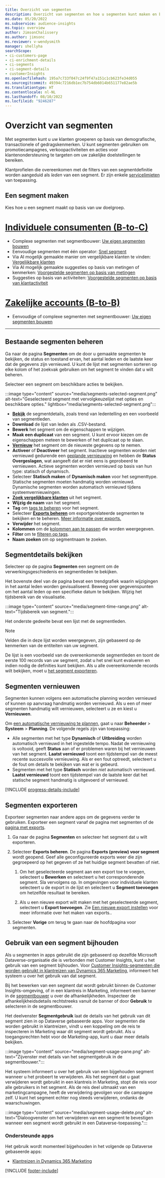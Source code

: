 ```yaml
---
title: Overzicht van segmenten
description: Overzicht van segmenten en hoe u segmenten kunt maken en beheren.
ms.date: 05/20/2022
ms.subservice: audience-insights
ms.topic: overview
author: JimsonChalissery
ms.author: jimsonc
ms.reviewer: v-wendysmith
manager: shellyha
searchScope:
- ci-customers-page
- ci-enrichment-details
- ci-segments
- ci-segment-details
- customerInsights
ms.openlocfilehash: 195a7c733f047c24f9f47a151c1cb623fe34d055
ms.sourcegitcommit: 49394c7216db1ec7b754db6014b651177e82ae5b
ms.translationtype: HT
ms.contentlocale: nl-NL
ms.lasthandoff: 08/10/2022
ms.locfileid: "9246287"
---
```

# <a name="segments-overview"></a>Overzicht van segmenten

Met segmenten kunt u uw klanten groeperen op basis van demografische, transactionele of gedragskenmerken. U kunt segmenten gebruiken om promotiecampagnes, verkoopactiviteiten en acties voor klantenondersteuning te targeten om uw zakelijke doelstellingen te bereiken.

Klantprofielen die overeenkomen met de filters van een segmentdefinitie worden aangeduid als *leden* van een segment. Er zijn enkele [servicelimieten](/dynamics365/customer-insights/service-limits) van toepassing.

## <a name="create-a-segment"></a>Een segment maken

Kies hoe u een segment maakt op basis van uw doelgroep.

# <a name="individual-consumers-b-to-c"></a>[Individuele consumenten (B-to-C)](#tab/b2c)

- Complexe segmenten met segmentbouwer: [Uw eigen segmenten bouwen](segment-builder.md)
- Eenvoudige segmenten met één operator: [Snel segment](segment-quick.md)
- Via AI mogelijk gemaakte manier om vergelijkbare klanten te vinden: [Vergelijkbare klanten](find-similar-customer-segments.md)
- Via AI mogelijk gemaakte suggesties op basis van metingen of kenmerken: [Voorgestelde segmenten op basis van metingen](suggested-segments.md)
- Suggesties op basis van activiteiten: [Voorgestelde segmenten op basis van klantactiviteit](suggested-segments-activity.md)

# <a name="business-accounts-b-to-b"></a>[Zakelijke accounts (B-to-B)](#tab/b2b)

- Eenvoudige of complexe segmenten met segmentbouwer: [Uw eigen segmenten bouwen](segment-builder.md)

---

## <a name="manage-existing-segments"></a>Bestaande segmenten beheren

Ga naar de pagina **Segmenten** om de door u gemaakte segmenten te bekijken, de status en toestand ervan, het aantal leden en de laatste keer dat de gegevens zijn vernieuwd. U kunt de lijst met segmenten sorteren op elke kolom of het zoekvak gebruiken om het segment te vinden dat u wilt beheren.

Selecteer een segment om beschikbare acties te bekijken.

:::image type="content" source="media/segments-selected-segment.png" alt-text="Geselecteerd segment met vervolgkeuzelijst met opties en beschikbare opties." lightbox="media/segments-selected-segment.png":::

- [**Bekijk**](#view-segment-details) de segmentdetails, zoals trend van ledentelling en een voorbeeld van segmentleden.
- **Download** de lijst van leden als .CSV-bestand.
- **Bewerk** het segment om de eigenschappen te wijzigen.
- **Maak een duplicaat** van een segment. U kunt ervoor kiezen om de eigenschappen meteen te bewerken of het duplicaat op te slaan.
- [**Vernieuw**](#refresh-segments) het segment om de nieuwste gegevens op te nemen.
- **Activeer** of **Deactiveer** het segment. Inactieve segmenten worden niet vernieuwd gedurende een [geplande vernieuwing](schedule-refresh.md) en hebben de **Status** **Overgeslagen**, wat aangeeft dat er niet eens is geprobeerd te vernieuwen. Actieve segmenten worden vernieuwd op basis van hun type: statisch of dynamisch.
- Selecteer **Statisch maken** of **Dynamisch maken** voor het segmenttype. Statische segmenten moeten handmatig worden vernieuwd. Dynamische segmenten worden automatisch vernieuwd tijdens systeemvernieuwingen.
- [**Zoek vergelijkbare klanten**](find-similar-customer-segments.md) uit het segment.
- **Wijzig de naam** van het segment.
- **Tag** om [tags te beheren](work-with-tags-columns.md#manage-tags) voor het segment.
- Selecteer [**Exports beheren**](#export-segments) om exportgerelateerde segmenten te bekijken en te beheren. [Meer informatie over exports.](export-destinations.md)
- **Verwijder** het segment.
- **Kolommen** om de [kolommen aan te passen](work-with-tags-columns.md#customize-columns) die worden weergegeven.
- **Filter** om te [filteren op tags](work-with-tags-columns.md#filter-on-tags).
- **Naam zoeken** om op segmentnaam te zoeken.

## <a name="view-segment-details"></a>Segmentdetails bekijken

Selecteer op de pagina **Segmenten** een segment om de verwerkingsgeschiedenis en segmentleden te bekijken.

Het bovenste deel van de pagina bevat een trendgrafiek waarin wijzigingen in het aantal leden worden gevisualiseerd. Beweeg over gegevenspunten om het aantal leden op een specifieke datum te bekijken. Wijzig het tijdsbereik van de visualisatie.

:::image type="content" source="media/segment-time-range.png" alt-text="Tijdsbereik van segment.":::

Het onderste gedeelte bevat een lijst met de segmentleden.

> [!NOTE]
> Velden die in deze lijst worden weergegeven, zijn gebaseerd op de kenmerken van de entiteiten van uw segment.
>
>De lijst is een voorbeeld van de overeenkomende segmentleden en toont de eerste 100 records van uw segment, zodat u het snel kunt evalueren en indien nodig de definities kunt bekijken. Als u alle overeenkomende records wilt bekijken, moet u [het segment exporteren](export-destinations.md).

## <a name="refresh-segments"></a>Segmenten vernieuwen

Segmenten kunnen volgens een automatische planning worden vernieuwd of kunnen op aanvraag handmatig worden vernieuwd. Als u een of meer segmenten handmatig wilt vernieuwen, selecteert u ze en kiest u **Vernieuwen**.

Om [een automatische vernieuwing te plannen](schedule-refresh.md), gaat u naar **Beheerder** > **Systeem** > **Planning**. De volgende regels zijn van toepassing:

- Alle segmenten met het type **Dynamisch** of **Uitbreiding** worden automatisch vernieuwd in het ingestelde tempo. Nadat de vernieuwing is voltooid, geeft **Status** aan of er problemen waren bij het vernieuwen van het segment. **Laatst vernieuwd** toont een tijdstempel van de meest recente succesvolle vernieuwing. Als er een fout optreedt, selecteert u de fout om details te bekijken van wat er is gebeurd.
- Segmenten met het type **Statisch** worden *niet* automatisch vernieuwd. **Laatst vernieuwd** toont een tijdstempel van de laatste keer dat het statische segment handmatig is uitgevoerd of vernieuwd.

[!INCLUDE [progress-details-include](includes/progress-details-pane.md)]

## <a name="export-segments"></a>Segmenten exporteren

Exporteer segmenten naar andere apps om de gegevens verder te gebruiken. Exporteer een segment vanaf de pagina met segmenten of de [pagina met exports](export-destinations.md).

1. Ga naar de pagina **Segmenten** en selecteer het segment dat u wilt exporteren.

1. Selecteer **Exports beheren**. De pagina **Exports (preview) voor segment** wordt geopend. Geef alle geconfigureerde exports weer die zijn gegroepeerd op het gegeven of ze het huidige segment bevatten of niet.

   1. Om het geselecteerde segment aan een export toe te voegen, selecteert u **Bewerken** en selecteert u het corresponderende segment. Sla vervolgens op. In omgevingen voor individuele klanten selecteert u de export in de lijst en selecteert u **Segment toevoegen** om hetzelfde resultaat te bereiken.

   1. Als u een nieuwe export wilt maken met het geselecteerde segment, selecteert u **Export toevoegen**. Zie [Een nieuwe export instellen](export-destinations.md#set-up-a-new-export) voor meer informatie over het maken van exports..

1. Selecteer **Vorige** om terug te gaan naar de hoofdpagina voor segmenten.

## <a name="track-usage-of-a-segment"></a>Gebruik van een segment bijhouden

Als u segmenten in apps gebruikt die zijn gebaseerd op dezelfde Microsoft Dataverse-organisatie die is verbonden met Customer Insights, kunt u het gebruik van een segment bijhouden. Voor [Customer Insights-segmenten die worden gebruikt in klantreizen van Dynamics 365 Marketing](/dynamics365/marketing/real-time-marketing-ci-profile), informeert het systeem u over het gebruik van dat segment.

Bij het bewerken van een segment dat wordt gebruikt binnen de Customer Insights-omgeving, of in een klantreis in Marketing, informeert een banner in de [segmentbouwer](segment-builder.md) u over de afhankelijkheden. Inspecteer de afhankelijkheidsdetails rechtstreeks vanuit de banner of door **Gebruik** te selecteren in de segmentbouwer.

Het deelvenster **Segmentgebruik** laat de details van het gebruik van dit segment zien in op Dataverse gebaseerde apps. Voor segmenten die worden gebruikt in klantreizen, vindt u een koppeling om de reis te inspecteren in Marketing waar dit segment wordt gebruikt. Als u toegangsrechten hebt voor de Marketing-app, kunt u daar meer details bekijken.

:::image type="content" source="media/segment-usage-pane.png" alt-text="Zijvenster met details van het segmentgebruik in de segmentbouwer.":::

Het systeem informeert u over het gebruik van een bijgehouden segment wanneer u het probeert te verwijderen. Als het segment dat u gaat verwijderen wordt gebruikt in een klantreis in Marketing, stopt die reis voor alle gebruikers in het segment. Als de reis deel uitmaakt van een marketingcampagne, heeft de verwijdering gevolgen voor die campagne zelf. U kunt het segment echter nog steeds verwijderen, ondanks de waarschuwingen.

:::image type="content" source="media/segment-usage-delete.png" alt-text="Dialoogvenster om het verwijderen van een segment te bevestigen wanneer een segment wordt gebruikt in een Dataverse-toepassing.":::

### <a name="supported-apps"></a>Ondersteunde apps

Het gebruik wordt momenteel bijgehouden in het volgende op Dataverse gebaseerde apps:

- [Klantreizen in Dynamics 365 Marketing](/dynamics365/marketing/real-time-marketing-ci-profile)

[!INCLUDE [footer-include](includes/footer-banner.md)]
